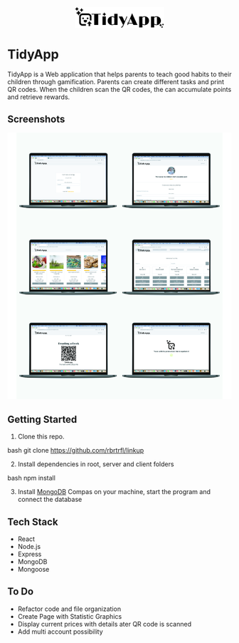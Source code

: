 

<p align="center">
<img src="client/src/assets/logo.png" width="200px">
</p>



# TidyApp

TidyApp is a Web application that helps parents to teach good habits to their children through gamification. Parents can create different tasks and print QR codes. When the children scan the QR codes, the can accumulate points and retrieve rewards. 

## Screenshots
<p align="center">
<img src="client/src/assets/TidyApp-computer-mock.jpg" width="800px">
</p>

## Getting Started 

1. Clone this repo.

bash git clone https://github.com/rbrtrfl/linkup
    

2. Install dependencies in root, server and client folders

bash npm install

3. Install [MongoDB](https://www.mongodb.com/products/compass) Compas on your machine, start the program and connect the database 

## Tech Stack
* React
* Node.js
* Express
* MongoDB
* Mongoose

## To Do
<ul>
<li>Refactor code and file organization</li>
<li>Create Page with Statistic Graphics</li>
<li>Display current prices with details ater QR code is scanned</li>
<li>Add multi account possibility</li>
</ul>